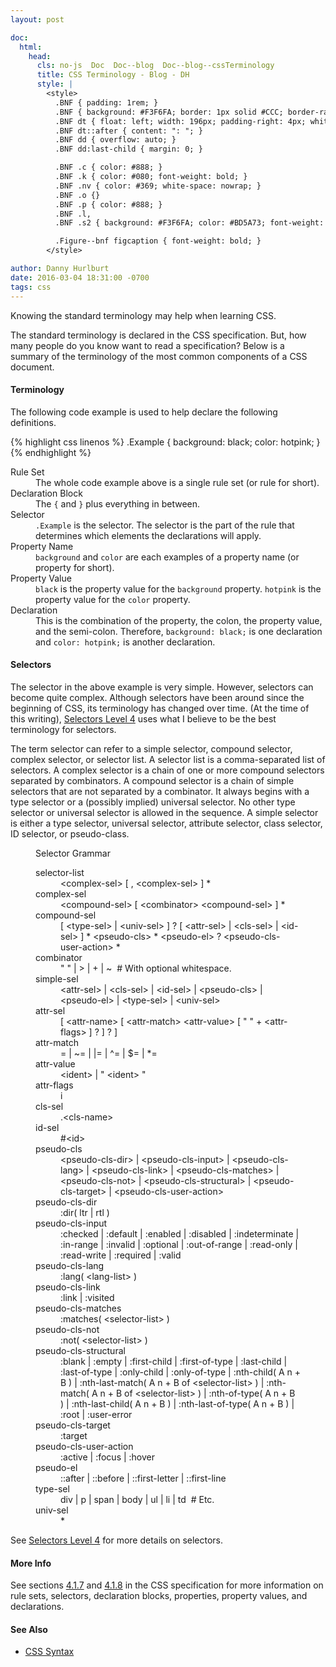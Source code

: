 ```yaml
---
layout: post

doc:
  html:
    head:
      cls: no-js  Doc  Doc--blog  Doc--blog--cssTerminology
      title: CSS Terminology - Blog - DH
      style: |
        <style>
          .BNF { padding: 1rem; }
          .BNF { background: #F3F6FA; border: 1px solid #CCC; border-radius: 4px; }
          .BNF dt { float: left; width: 196px; padding-right: 4px; white-space: nowrap; }
          .BNF dt::after { content: ": "; }
          .BNF dd { overflow: auto; }
          .BNF dd:last-child { margin: 0; }

          .BNF .c { color: #888; }
          .BNF .k { color: #080; font-weight: bold; }
          .BNF .nv { color: #369; white-space: nowrap; }
          .BNF .o {}
          .BNF .p { color: #888; }
          .BNF .l,
          .BNF .s2 { background: #F3F6FA; color: #BD5A73; font-weight: bold; }

          .Figure--bnf figcaption { font-weight: bold; }
        </style>

author: Danny Hurlburt
date: 2016-03-04 18:31:00 -0700
tags: css
---
```


Knowing the standard terminology may help when learning CSS.
<!-- stop excerpt -->
The standard terminology is declared in the CSS specification.  But, how many people do you know want to read a
specification?  Below is a summary of the terminology of the most common components of a CSS document.

<h4>Terminology</h4>

The following code example is used to help declare the following definitions.

{% highlight css linenos %}
.Example {
  background: black;
  color: hotpink;
}
{% endhighlight %}

<dl>
  <dt>Rule Set</dt>
  <dd>The whole code example above is a single rule set (or rule for short).</dd>

  <dt>Declaration Block</dt>
  <dd>The <code>{</code> and <code>}</code> plus everything in between.</dd>

  <dt>Selector</dt>
  <dd>
    <code>.Example</code> is the selector.  The selector is the part of the rule that determines which elements the
    declarations will apply.
  </dd>

  <dt>Property Name</dt>
  <dd>
    <code>background</code> and <code>color</code> are each examples of a property name (or property for short).
  </dd>

  <dt>Property Value</dt>
  <dd>
    <code>black</code> is the property value for the <code>background</code> property.  <code>hotpink</code> is the
    property value for the <code>color</code> property.
  </dd>

  <dt>Declaration</dt>
  <dd>
    This is the combination of the property, the colon, the property value, and the semi-colon.  Therefore,
    <code>background: black;</code> is one declaration and <code>color: hotpink;</code> is another declaration.
  </dd>
</dl>

<h4>Selectors</h4>
<p>
  The selector in the above example is very simple.  However, selectors can become quite complex.  Although selectors
  have been around since the beginning of CSS, its terminology has changed over time.  (At the time of this writing),
  <a href="https://www.w3.org/TR/selectors4/#structure" target="css-spec">Selectors Level 4</a> uses what I believe to
  be the best terminology for selectors.
</p>
<p>
  The term selector can refer to a simple selector, compound selector, complex selector, or selector list.  A selector
  list is a comma-separated list of selectors.  A complex selector is a chain of one or more compound selectors
  separated by combinators.  A compound selector is a chain of simple selectors that are not separated by a combinator.
  It always begins with a type selector or a (possibly implied) universal selector.  No other type selector or universal
  selector is allowed in the sequence.  A simple selector is either a type selector, universal selector, attribute
  selector, class selector, ID selector, or pseudo-class.
</p>
<figure class="Figure--bnf">
  <figcaption>Selector Grammar</figcaption>
  <dl class="BNF">
    <dt>selector-list</dt>
    <dd>
      <span class="nv">&lt;complex-sel></span>
      <span class="p">[</span>
      <span class="l">,</span>
      <span class="nv">&lt;complex-sel></span>
      <span class="p">]</span>
      <span class="o">*</span>
    </dd>
    <dt>complex-sel</dt>
    <dd>
      <span class="nv">&lt;compound-sel></span>
      <span class="p">[</span>
      <span class="nv">&lt;combinator></span>
      <span class="nv">&lt;compound-sel></span>
      <span class="p">]</span>
      <span class="o">*</span>
    </dd>
    <dt>compound-sel</dt>
    <dd>
      <span class="p">[</span>
      <span class="nv">&lt;type-sel></span>
      <span class="o">|</span>
      <span class="nv">&lt;univ-sel></span>
      <span class="p">]</span>
      <span class="o">?</span>
      <span class="p">[</span>
      <span class="nv">&lt;attr-sel></span>
      <span class="o">|</span>
      <span class="nv">&lt;cls-sel></span>
      <span class="o">|</span>
      <span class="nv">&lt;id-sel></span>
      <span class="p">]</span>
      <span class="o">*</span>
      <span class="nv">&lt;pseudo-cls></span>
      <span class="o">*</span>
      <span class="nv">&lt;pseudo-el></span>
      <span class="o">?</span>
      <span class="nv">&lt;pseudo-cls-user-action></span>
      <span class="o">*</span>
    </dd>
    <dt>combinator</dt>
    <dd>
      <span class="s2">" "</span>
      <span class="o">|</span>
      <span class="l">></span>
      <span class="o">|</span>
      <span class="l">+</span>
      <span class="o">|</span>
      <span class="l">~</span>
      <span class="c">&nbsp;# With optional whitespace.</span>
    </dd>
    <dt>simple-sel</dt>
    <dd>
      <span class="nv">&lt;attr-sel></span>
      <span class="o">|</span>
      <span class="nv">&lt;cls-sel></span>
      <span class="o">|</span>
      <span class="nv">&lt;id-sel></span>
      <span class="o">|</span>
      <span class="nv">&lt;pseudo-cls></span>
      <span class="o">|</span>
      <span class="nv">&lt;pseudo-el></span>
      <span class="o">|</span>
      <span class="nv">&lt;type-sel></span>
      <span class="o">|</span>
      <span class="nv">&lt;univ-sel></span>
    </dd>
    <dt>attr-sel</dt>
    <dd>
      <span class="l">[</span>
      <span class="nv">&lt;attr-name></span>
      <span class="p">[</span>
      <span class="nv">&lt;attr-match></span>
      <span class="nv">&lt;attr-value></span>
      <span class="p">[</span>
      <span class="s2">" "</span>
      <span class="o">+</span>
      <span class="nv">&lt;attr-flags></span>
      <span class="p">]</span>
      <span class="o">?</span>
      <span class="p">]</span>
      <span class="o">?</span>
      <span class="l">]</span>
    </dd>
    <dt>attr-match</dt>
    <dd>
      <span class="l">=</span>
      <span class="o">|</span>
      <span class="l">~=</span>
      <span class="o">|</span>
      <span class="l">|=</span>
      <span class="o">|</span>
      <span class="l">^=</span>
      <span class="o">|</span>
      <span class="l">$=</span>
      <span class="o">|</span>
      <span class="l">*=</span>
    </dd>
    <dt>attr-value</dt>
    <dd>
      <span class="nv">&lt;ident></span>
      <span class="o">|</span>
      <span class="s2">"</span>
      <span class="nv">&lt;ident></span>
      <span class="s2">"</span>
    </dd>
    <dt>attr-flags</dt>
    <dd>
      <span class="k">i</span>
    </dd>
    <dt>cls-sel</dt>
    <dd>
      <span class="l">.</span
      ><span class="nv">&lt;cls-name></span>
    </dd>
    <dt>id-sel</dt>
    <dd>
      <span class="l">#</span
      ><span class="nv">&lt;id></span>
    </dd>
    <dt>pseudo-cls</dt>
    <dd>
      <span class="nv">&lt;pseudo-cls-dir></span>
      <span class="o">|</span>
      <span class="nv">&lt;pseudo-cls-input></span>
      <span class="o">|</span>
      <span class="nv">&lt;pseudo-cls-lang></span>
      <span class="o">|</span>
      <span class="nv">&lt;pseudo-cls-link></span>
      <span class="o">|</span>
      <span class="nv">&lt;pseudo-cls-matches></span>
      <span class="o">|</span>
      <span class="nv">&lt;pseudo-cls-not></span>
      <span class="o">|</span>
      <span class="nv">&lt;pseudo-cls-structural></span>
      <span class="o">|</span>
      <span class="nv">&lt;pseudo-cls-target></span>
      <span class="o">|</span>
      <span class="nv">&lt;pseudo-cls-user-action></span>
    </dd>
    <dt>pseudo-cls-dir</dt>
    <dd>
      <span class="l">:dir</span
      ><span class="l">(</span>
      <span class="k">ltr</span>
      <span class="o">|</span>
      <span class="k">rtl</span>
      <span class="l">)</span>
    </dd>
    <dt>pseudo-cls-input</dt>
    <dd>
      <span class="l">:checked</span>
      <span class="o">|</span>
      <span class="l">:default</span>
      <span class="o">|</span>
      <span class="l">:enabled</span>
      <span class="o">|</span>
      <span class="l">:disabled</span>
      <span class="o">|</span>
      <span class="l">:indeterminate</span>
      <span class="o">|</span>
      <span class="l">:in-range</span>
      <span class="o">|</span>
      <span class="l">:invalid</span>
      <span class="o">|</span>
      <span class="l">:optional</span>
      <span class="o">|</span>
      <span class="l">:out-of-range</span>
      <span class="o">|</span>
      <span class="l">:read-only</span>
      <span class="o">|</span>
      <span class="l">:read-write</span>
      <span class="o">|</span>
      <span class="l">:required</span>
      <span class="o">|</span>
      <span class="l">:valid</span>
    </dd>
    <dt>pseudo-cls-lang</dt>
    <dd>
      <span class="l">:lang</span
      ><span class="l">(</span>
      <span class="nv">&lt;lang-list></span>
      <span class="l">)</span>
    </dd>
    <dt>pseudo-cls-link</dt>
    <dd>
      <span class="l">:link</span>
      <span class="o">|</span>
      <span class="l">:visited</span>
    </dd>
    <dt>pseudo-cls-matches</dt>
    <dd>
      <span class="l">:matches</span
      ><span class="l">(</span>
      <span class="nv">&lt;selector-list></span>
      <span class="l">)</span>
    </dd>
    <dt>pseudo-cls-not</dt>
    <dd>
      <span class="l">:not</span
      ><span class="l">(</span>
      <span class="nv">&lt;selector-list></span>
      <span class="l">)</span>
    </dd>
    <dt>pseudo-cls-structural</dt>
    <dd>
      <span class="l">:blank</span>
      <span class="o">|</span>
      <span class="l">:empty</span>
      <span class="o">|</span>
      <span class="l">:first-child</span>
      <span class="o">|</span>
      <span class="l">:first-of-type</span>
      <span class="o">|</span>
      <span class="l">:last-child</span>
      <span class="o">|</span>
      <span class="l">:last-of-type</span>
      <span class="o">|</span>
      <span class="l">:only-child</span>
      <span class="o">|</span>
      <span class="l">:only-of-type</span>
      <span class="o">|</span>
      <span class="l">:nth-child</span
      ><span class="l">(</span>
      <span class="nv">A</span>
      <span class="nv">n</span>
      <span class="o">+</span>
      <span class="nv">B</span>
      <span class="l">)</span>
      <span class="o">|</span>
      <span class="l">:nth-last-match</span
      ><span class="l">(</span>
      <span class="nv">A</span>
      <span class="nv">n</span>
      <span class="o">+</span>
      <span class="nv">B</span>
      <span class="k">of</span>
      <span class="nv">&lt;selector-list></span>
      <span class="l">)</span>
      <span class="o">|</span>
      <span class="l">:nth-match</span
      ><span class="l">(</span>
      <span class="nv">A</span>
      <span class="nv">n</span>
      <span class="o">+</span>
      <span class="nv">B</span>
      <span class="k">of</span>
      <span class="nv">&lt;selector-list></span>
      <span class="l">)</span>
      <span class="o">|</span>
      <span class="l">:nth-of-type</span
      ><span class="l">(</span>
      <span class="nv">A</span>
      <span class="nv">n</span>
      <span class="o">+</span>
      <span class="nv">B</span>
      <span class="l">)</span>
      <span class="o">|</span>
      <span class="l">:nth-last-child</span
      ><span class="l">(</span>
      <span class="nv">A</span>
      <span class="nv">n</span>
      <span class="o">+</span>
      <span class="nv">B</span>
      <span class="l">)</span>
      <span class="o">|</span>
      <span class="l">:nth-last-of-type</span
      ><span class="l">(</span>
      <span class="nv">A</span>
      <span class="nv">n</span>
      <span class="o">+</span>
      <span class="nv">B</span>
      <span class="l">)</span>
      <span class="o">|</span>
      <span class="l">:root</span>
      <span class="o">|</span>
      <span class="l">:user-error</span>
    </dd>
    <dt>pseudo-cls-target</dt>
    <dd>
      <span class="l">:target</span>
    </dd>
    <dt>pseudo-cls-user-action</dt>
    <dd>
      <span class="l">:active</span>
      <span class="o">|</span>
      <span class="l">:focus</span>
      <span class="o">|</span>
      <span class="l">:hover</span>
    </dd>
    <dt>pseudo-el</dt>
    <dd>
      <span class="l">::after</span>
      <span class="o">|</span>
      <span class="l">::before</span>
      <span class="o">|</span>
      <span class="l">::first-letter</span>
      <span class="o">|</span>
      <span class="l">::first-line</span>
    </dd>
    <dt>type-sel</dt>
    <dd>
      <span class="l">div</span>
      <span class="o">|</span>
      <span class="l">p</span>
      <span class="o">|</span>
      <span class="l">span</span>
      <span class="o">|</span>
      <span class="l">body</span>
      <span class="o">|</span>
      <span class="l">ul</span>
      <span class="o">|</span>
      <span class="l">li</span>
      <span class="o">|</span>
      <span class="l">td</span>
      <span class="c">&nbsp;# Etc.</span>
    </dd>
    <dt>univ-sel</dt>
    <dd>
      <span class="l">*</span>
    </dd>
  </dl>
</figure>

<p>
  See <a href="https://www.w3.org/TR/selectors4/#structure" target="css-spec">Selectors Level 4</a> for more details
  on selectors.
</p>

<!--
3.2. Determining the Subject of a Selector

The elements of a document tree that are represented by a selector are the subjects of the selector.

By default, the subjects of a selector are the elements represented by the last compound selector in the selector.
Thus a selector consisting of a single compound selector represents any element satisfying its requirements.

Prepending another compound selector and a combinator to a sequence imposes additional matching constraints, so the
subjects of the selector are always a subset of the elements represented by the last compound selector.

As a feature of the complete Selectors profile, the subject of the selector can be explicitly identified by prepending
an exclamation mark (!) to one of the compound selectors in a selector.  Although the element structure that the
selector represents is the same with or without the exclamation mark, indicating the subject in this way can change
which compound selector represents the subject in that structure.

Should the exclamation mark be prepended or appended to the subject?  Or both?  Or prepend two, to avoid the "! = not"
issue?

For example, the following selector represents a list item LI unique child of an ordered list OL:

OL > LI:only-child

However, the following one represents an ordered list OL having a unique child, that child being a LI:

!OL > LI:only-child

The tree structures represented by these two selectors are the same, but the subjects of the selectors are not.
-->

<h4>More Info</h4>
<p>
  See sections <a href="https://www.w3.org/TR/2011/REC-CSS2-20110607/syndata.html#rule-sets" target="css-spec">4.1.7</a>
  and <a href="https://www.w3.org/TR/2011/REC-CSS2-20110607/syndata.html#declaration" target="css-spec">4.1.8</a> in the
  CSS specification for more information on rule sets, selectors, declaration blocks, properties, property values, and
  declarations.
</p>

<h4>See Also</h4>
<ul>
  <li><a href="https://developer.mozilla.org/en-US/Learn/CSS/Introduction_to_CSS/Syntax" rel="exteranl" target="mdn_css_syntax">CSS Syntax</a></li>
</ul>
